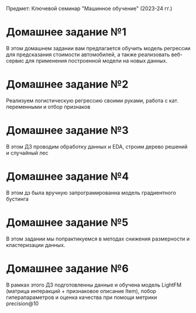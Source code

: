 Предмет: Ключевой семинар "Машинное обучение" (2023-24 гг.)

# Домашнее задание №1

В этом домашнем задании вам предлагается обучить модель регрессии для предсказания стоимости автомобилей, а также реализовать веб-сервис для применения построенной модели на новых данных.

# Домашнее задание №2

Реализуем логистическую регрессию своими руками, работа с кат. переменными и отбор признаков

# Домашнее задание №3

В этом ДЗ проводим обработку данных и EDA, строим дерево решений и случайный лес

# Домашнее задание №4

В этом дз была вручную запрограмированна модель градиентного бустинга

# Домашнее задание №5

В этом задании мы попрактикуемся в методах снижения размерности и кластеризации данных.

# Домашнее задание №6

В рамках этого ДЗ подготовленны данные и обучена модель LightFM (матрица интеракций + признаковое описание Item), побор гиперапараметров и оценка качества при помощи 
метрики precision@10
